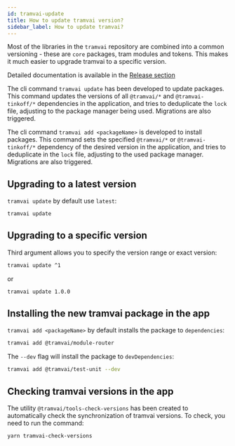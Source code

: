 ```yaml
---
id: tramvai-update
title: How to update tramvai version?
sidebar_label: How to update tramvai?
---
```


Most of the libraries in the `tramvai` repository are combined into a common versioning - these are `core` packages, tram modules and tokens.
This makes it much easier to upgrade tramvai to a specific version.

Detailed documentation is available in the [Release section](concepts/versioning.md)

The cli command `tramvai update` has been developed to update packages.
This command updates the versions of all `@tramvai/*` and `@tramvai-tinkoff/*` dependencies in the application, and tries to deduplicate the `lock` file, adjusting to the package manager being used.
Migrations are also triggered.

The cli command `tramvai add <packageName>` is developed to install packages.
This command sets the specified `@tramvai/*` or `@tramvai-tinkoff/*` dependency of the desired version in the application, and tries to deduplicate in the `lock` file, adjusting to the used package manager.
Migrations are also triggered.

## Upgrading to a latest version

`tramvai update` by default use `latest`:

```bash
tramvai update
```

## Upgrading to a specific version

Third argument allows you to specify the version range or exact version:

```bash
tramvai update ^1
```
or
```bash
tramvai update 1.0.0
```

## Installing the new tramvai package in the app

`tramvai add <packageName>` by default installs the package to `dependencies`:

```bash
tramvai add @tramvai/module-router
```

The `--dev` flag will install the package to `devDependencies`:

```bash
tramvai add @tramvai/test-unit --dev
```

## Checking tramvai versions in the app

The utility `@tramvai/tools-check-versions` has been created to automatically check the synchronization of tramvai versions.
To check, you need to run the command:

```bash
yarn tramvai-check-versions
```
